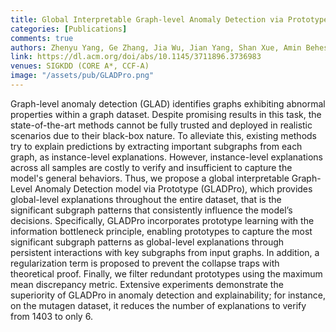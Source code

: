 ```yaml
---
title: Global Interpretable Graph-level Anomaly Detection via Prototype
categories: [Publications]
comments: true
authors: Zhenyu Yang, Ge Zhang, Jia Wu, Jian Yang, Shan Xue, Amin Beheshti, Hao Peng, Quan Z. Sheng
link: https://dl.acm.org/doi/abs/10.1145/3711896.3736983
venues: SIGKDD (CORE A*, CCF-A)
image: "/assets/pub/GLADPro.png"
---
```

Graph-level anomaly detection (GLAD) identifies graphs exhibiting abnormal properties within a graph dataset. Despite promising results in this task, the state-of-the-art methods cannot be fully trusted and deployed in realistic scenarios due to their black-box nature. To alleviate this, existing methods try to explain predictions by extracting important subgraphs from each graph, as instance-level explanations. However, instance-level explanations across all samples are costly to verify and insufficient to capture the model's general behaviors. Thus, we propose a global interpretable Graph-Level Anomaly Detection model via Prototype (GLADPro), which provides global-level explanations throughout the entire dataset, that is the significant subgraph patterns that consistently influence the model’s decisions. Specifically, GLADPro incorporates prototype learning with the information bottleneck principle, enabling prototypes to capture the most significant subgraph patterns as global-level explanations through persistent interactions with key subgraphs from input graphs. In addition, a regularization term is proposed to prevent the collapse traps with theoretical proof. Finally, we filter redundant prototypes using the maximum mean discrepancy metric. Extensive experiments demonstrate the superiority of GLADPro in anomaly detection and explainability; for instance, on the mutagen dataset, it reduces the number of explanations to verify from 1403 to only 6.